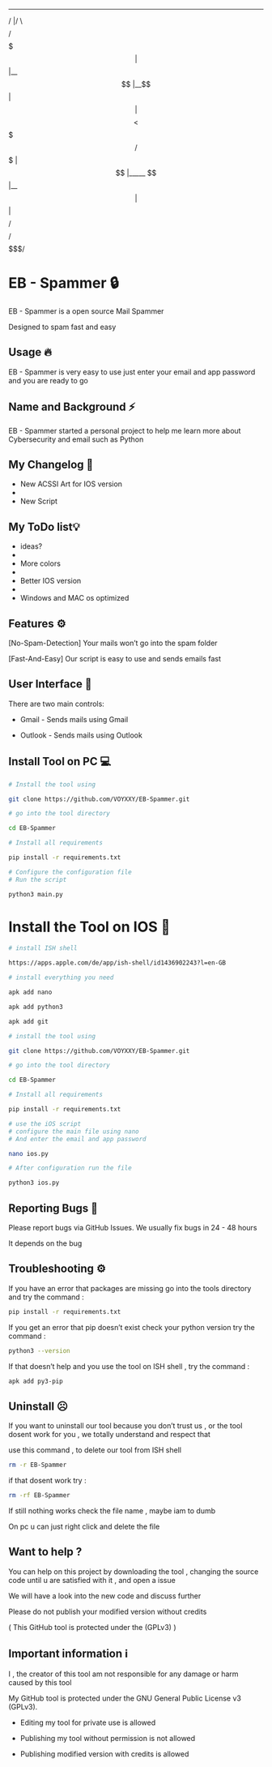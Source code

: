  ________  _______  
/        |/       \ 
$$$$$$$$/ $$$$$$$  |
$$ |__    $$ |__$$ |
$$    |   $$    $$< 
$$$$$/    $$$$$$$  |
$$ |_____ $$ |__$$ |
$$       |$$    $$/ 
$$$$$$$$/ $$$$$$$/  
                    

# EB - Spammer 🔒
EB - Spammer is a open source Mail Spammer 

Designed to spam fast and easy 

## Usage 🔥
EB - Spammer is very easy to use 
just enter your email and app password 
and you are ready to go 

## Name and Background ⚡️
EB - Spammer started a personal project to help me learn more about Cybersecurity and email such as Python 

## My Changelog 📁
* New ACSSI Art for IOS version
* 
* New Script 

## My ToDo list💡
* ideas?
* 
* More colors
* 
* Better IOS version
* 
* Windows and MAC os optimized 

## Features ⚙️

[No-Spam-Detection] 
Your mails won’t go into the spam folder 

[Fast-And-Easy]
Our script is easy to use and sends emails fast 

## User Interface 📲
There are two main controls:

* Gmail - Sends mails using Gmail 

* Outlook - Sends mails using Outlook 

## Install Tool on PC 💻

```sh
# Install the tool using 

git clone https://github.com/VOYXXY/EB-Spammer.git

# go into the tool directory 

cd EB-Spammer

# Install all requirements 

pip install -r requirements.txt

# Configure the configuration file 
# Run the script 

python3 main.py

```

# Install the Tool on IOS 📱

```sh
# install ISH shell 

https://apps.apple.com/de/app/ish-shell/id1436902243?l=en-GB

# install everything you need 

apk add nano 

apk add python3 

apk add git 

# install the tool using 

git clone https://github.com/VOYXXY/EB-Spammer.git

# go into the tool directory 

cd EB-Spammer

# Install all requirements 

pip install -r requirements.txt

# use the iOS script 
# configure the main file using nano 
# And enter the email and app password 

nano ios.py

# After configuration run the file 

python3 ios.py 

```

## Reporting Bugs 🐞 
Please report bugs via GitHub Issues. 
We usually fix bugs in 24 - 48 hours 

It depends on the bug 


## Troubleshooting ⚙️

If you have an error that packages are missing go into the tools directory and 
try the command : 

```sh
pip install -r requirements.txt
```

If you get an error that pip doesn’t exist 
check your python version 
try the command : 

```sh
python3 --version
```

If that doesn’t help and you use the tool on ISH shell , try the command : 

```sh
apk add py3-pip
```

## Uninstall ☹️

If you want to uninstall our tool 
because you don’t trust us , or the tool dosent work for you , we totally understand and respect that 

use this command , to delete our tool from ISH shell 

```sh
rm -r EB-Spammer
```

if that dosent work try : 

```sh 
rm -rf EB-Spammer
```

If still nothing works check the file name , maybe iam to dumb 


On pc u can just right click and delete the file 

## Want to help ?

You can help on this project by downloading the tool , changing the source code until u are satisfied with it , and open a issue 

We will have a look into the new code and discuss further 

Please do not publish your modified version without credits 

( This GitHub tool is protected under the (GPLv3) )  

## Important information ℹ️ 

I , the creator of this tool am not responsible for any damage or harm caused by this tool 

My GitHub tool is protected under the GNU General Public License v3 (GPLv3).

* Editing my tool for private use is allowed 

* Publishing my tool without permission is not allowed 

* Publishing modified version with credits is allowed 
